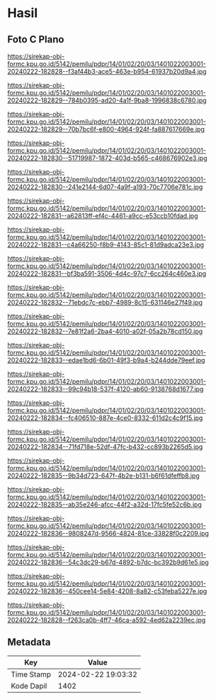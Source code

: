 # Hasil

## Foto C Plano

https://sirekap-obj-formc.kpu.go.id/5142/pemilu/pdpr/14/01/02/20/03/1401022003001-20240222-182828--f3af44b3-ace5-463e-b954-61937b20d9a4.jpg

https://sirekap-obj-formc.kpu.go.id/5142/pemilu/pdpr/14/01/02/20/03/1401022003001-20240222-182829--784b0395-ad20-4a1f-9ba8-1996838c6780.jpg

https://sirekap-obj-formc.kpu.go.id/5142/pemilu/pdpr/14/01/02/20/03/1401022003001-20240222-182829--70b7bc6f-e800-4964-924f-fa887617669e.jpg

https://sirekap-obj-formc.kpu.go.id/5142/pemilu/pdpr/14/01/02/20/03/1401022003001-20240222-182830--51719987-1872-403d-b565-c468676902e3.jpg

https://sirekap-obj-formc.kpu.go.id/5142/pemilu/pdpr/14/01/02/20/03/1401022003001-20240222-182830--241e2144-6d07-4a9f-a193-70c7706e781c.jpg

https://sirekap-obj-formc.kpu.go.id/5142/pemilu/pdpr/14/01/02/20/03/1401022003001-20240222-182831--a62813ff-ef4c-4461-a9cc-e53ccb10fdad.jpg

https://sirekap-obj-formc.kpu.go.id/5142/pemilu/pdpr/14/01/02/20/03/1401022003001-20240222-182831--c4a66250-f8b9-4143-85c1-81d9adca23e3.jpg

https://sirekap-obj-formc.kpu.go.id/5142/pemilu/pdpr/14/01/02/20/03/1401022003001-20240222-182831--bf3ba591-3506-4d4c-97c7-6cc264c460e3.jpg

https://sirekap-obj-formc.kpu.go.id/5142/pemilu/pdpr/14/01/02/20/03/1401022003001-20240222-182832--71ebdc7c-ebb7-4989-8c15-631146e27f49.jpg

https://sirekap-obj-formc.kpu.go.id/5142/pemilu/pdpr/14/01/02/20/03/1401022003001-20240222-182832--7e81f2a6-2ba4-4010-a02f-05a2b78cd150.jpg

https://sirekap-obj-formc.kpu.go.id/5142/pemilu/pdpr/14/01/02/20/03/1401022003001-20240222-182833--edae1bd6-6b01-49f3-b9a4-b244dde79eef.jpg

https://sirekap-obj-formc.kpu.go.id/5142/pemilu/pdpr/14/01/02/20/03/1401022003001-20240222-182833--99c94b18-537f-4120-ab60-9138768d1677.jpg

https://sirekap-obj-formc.kpu.go.id/5142/pemilu/pdpr/14/01/02/20/03/1401022003001-20240222-182834--fc406510-887e-4ce0-8332-611d2c4c9f15.jpg

https://sirekap-obj-formc.kpu.go.id/5142/pemilu/pdpr/14/01/02/20/03/1401022003001-20240222-182834--71fd718e-52df-47fc-b432-cc893b2265d5.jpg

https://sirekap-obj-formc.kpu.go.id/5142/pemilu/pdpr/14/01/02/20/03/1401022003001-20240222-182835--9b34d723-647f-4b2e-b131-b6f61dfeffb8.jpg

https://sirekap-obj-formc.kpu.go.id/5142/pemilu/pdpr/14/01/02/20/03/1401022003001-20240222-182835--ab35e246-afcc-44f2-a32d-17fc5fe52c6b.jpg

https://sirekap-obj-formc.kpu.go.id/5142/pemilu/pdpr/14/01/02/20/03/1401022003001-20240222-182836--9808247d-9566-4824-81ce-33828f0c2209.jpg

https://sirekap-obj-formc.kpu.go.id/5142/pemilu/pdpr/14/01/02/20/03/1401022003001-20240222-182836--54c3dc29-b67d-4892-b7dc-bc392b9d61e5.jpg

https://sirekap-obj-formc.kpu.go.id/5142/pemilu/pdpr/14/01/02/20/03/1401022003001-20240222-182836--450cee14-5e84-4208-8a82-c53feba5227e.jpg

https://sirekap-obj-formc.kpu.go.id/5142/pemilu/pdpr/14/01/02/20/03/1401022003001-20240222-182828--f263ca0b-4ff7-46ca-a592-4ed62a2239ec.jpg


## Metadata

| Key        | Value               |
| ---------- | ------------------- |
| Time Stamp | 2024-02-22 19:03:32 |
| Kode Dapil | 1402                |



